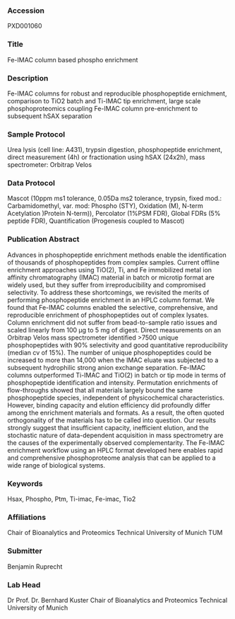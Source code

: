 ### Accession
PXD001060

### Title
Fe-IMAC column based phospho enrichment

### Description
Fe-IMAC columns for robust and reproducible phosphopeptide ernichment, comparison to TiO2 batch and Ti-IMAC tip enrichment, large scale phosphoproteomics coupling Fe-IMAC column pre-enrichment to subsequent hSAX separation

### Sample Protocol
Urea lysis (cell line: A431), trypsin digestion, phosphopeptide enrichment, direct measurement (4h) or fractionation using hSAX (24x2h), mass spectrometer: Orbitrap Velos

### Data Protocol
Mascot (10ppm ms1 tolerance, 0.05Da ms2 tolerance, trypsin, fixed mod.: Carbamidomethyl, var. mod: Phospho (STY), Oxidation (M), N-term Acetylation )Protein N-term)), Percolator (1%PSM FDR), Global FDRs (5% peptide FDR), Quantification (Progenesis coupled to Mascot)

### Publication Abstract
Advances in phosphopeptide enrichment methods enable the identification of thousands of phosphopeptides from complex samples. Current offline enrichment approaches using TiO(2), Ti, and Fe immobilized metal ion affinity chromatography (IMAC) material in batch or microtip format are widely used, but they suffer from irreproducibility and compromised selectivity. To address these shortcomings, we revisited the merits of performing phosphopeptide enrichment in an HPLC column format. We found that Fe-IMAC columns enabled the selective, comprehensive, and reproducible enrichment of phosphopeptides out of complex lysates. Column enrichment did not suffer from bead-to-sample ratio issues and scaled linearly from 100 &#x3bc;g to 5 mg of digest. Direct measurements on an Orbitrap Velos mass spectrometer identified &gt;7500 unique phosphopeptides with 90% selectivity and good quantitative reproducibility (median cv of 15%). The number of unique phosphopeptides could be increased to more than 14,000 when the IMAC eluate was subjected to a subsequent hydrophilic strong anion exchange separation. Fe-IMAC columns outperformed Ti-IMAC and TiO(2) in batch or tip mode in terms of phosphopeptide identification and intensity. Permutation enrichments of flow-throughs showed that all materials largely bound the same phosphopeptide species, independent of physicochemical characteristics. However, binding capacity and elution efficiency did profoundly differ among the enrichment materials and formats. As a result, the often quoted orthogonality of the materials has to be called into question. Our results strongly suggest that insufficient capacity, inefficient elution, and the stochastic nature of data-dependent acquisition in mass spectrometry are the causes of the experimentally observed complementarity. The Fe-IMAC enrichment workflow using an HPLC format developed here enables rapid and comprehensive phosphoproteome analysis that can be applied to a wide range of biological systems.

### Keywords
Hsax, Phospho, Ptm, Ti-imac, Fe-imac, Tio2

### Affiliations
Chair of Bioanalytics and Proteomics Technical University of Munich
TUM

### Submitter
Benjamin Ruprecht

### Lab Head
Dr Prof. Dr. Bernhard Kuster
Chair of Bioanalytics and Proteomics Technical University of Munich


